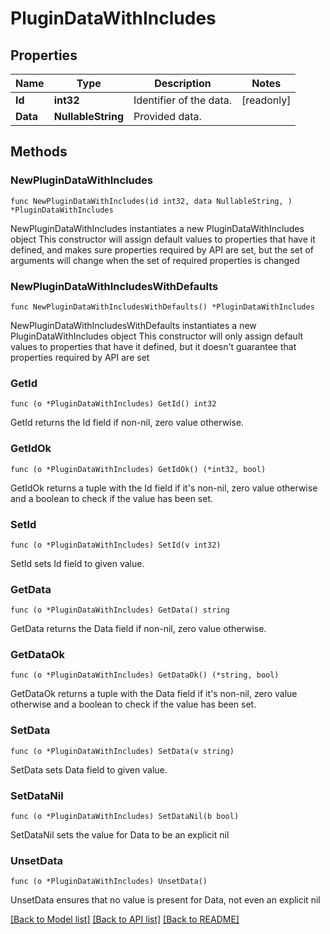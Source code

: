 # PluginDataWithIncludes

## Properties

Name | Type | Description | Notes
------------ | ------------- | ------------- | -------------
**Id** | **int32** | Identifier of the data. | [readonly] 
**Data** | **NullableString** | Provided data. | 

## Methods

### NewPluginDataWithIncludes

`func NewPluginDataWithIncludes(id int32, data NullableString, ) *PluginDataWithIncludes`

NewPluginDataWithIncludes instantiates a new PluginDataWithIncludes object
This constructor will assign default values to properties that have it defined,
and makes sure properties required by API are set, but the set of arguments
will change when the set of required properties is changed

### NewPluginDataWithIncludesWithDefaults

`func NewPluginDataWithIncludesWithDefaults() *PluginDataWithIncludes`

NewPluginDataWithIncludesWithDefaults instantiates a new PluginDataWithIncludes object
This constructor will only assign default values to properties that have it defined,
but it doesn't guarantee that properties required by API are set

### GetId

`func (o *PluginDataWithIncludes) GetId() int32`

GetId returns the Id field if non-nil, zero value otherwise.

### GetIdOk

`func (o *PluginDataWithIncludes) GetIdOk() (*int32, bool)`

GetIdOk returns a tuple with the Id field if it's non-nil, zero value otherwise
and a boolean to check if the value has been set.

### SetId

`func (o *PluginDataWithIncludes) SetId(v int32)`

SetId sets Id field to given value.


### GetData

`func (o *PluginDataWithIncludes) GetData() string`

GetData returns the Data field if non-nil, zero value otherwise.

### GetDataOk

`func (o *PluginDataWithIncludes) GetDataOk() (*string, bool)`

GetDataOk returns a tuple with the Data field if it's non-nil, zero value otherwise
and a boolean to check if the value has been set.

### SetData

`func (o *PluginDataWithIncludes) SetData(v string)`

SetData sets Data field to given value.


### SetDataNil

`func (o *PluginDataWithIncludes) SetDataNil(b bool)`

 SetDataNil sets the value for Data to be an explicit nil

### UnsetData
`func (o *PluginDataWithIncludes) UnsetData()`

UnsetData ensures that no value is present for Data, not even an explicit nil

[[Back to Model list]](../README.md#documentation-for-models) [[Back to API list]](../README.md#documentation-for-api-endpoints) [[Back to README]](../README.md)


